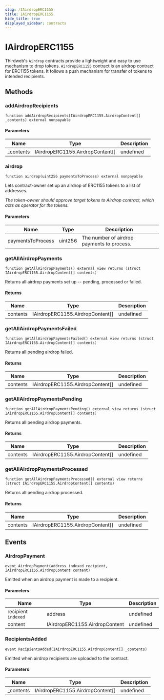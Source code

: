 ```yaml
---
slug: /IAirdropERC1155
title: IAirdropERC1155
hide_title: true
displayed_sidebar: contracts
---
```

# IAirdropERC1155





Thirdweb&#39;s `Airdrop` contracts provide a lightweight and easy to use mechanism  to drop tokens.  `AirdropERC1155` contract is an airdrop contract for ERC1155 tokens. It follows a  push mechanism for transfer of tokens to intended recipients.



## Methods

### addAirdropRecipients

```solidity
function addAirdropRecipients(IAirdropERC1155.AirdropContent[] _contents) external nonpayable
```





#### Parameters

| Name | Type | Description |
|---|---|---|
| _contents | IAirdropERC1155.AirdropContent[] | undefined |

### airdrop

```solidity
function airdrop(uint256 paymentsToProcess) external nonpayable
```

Lets contract-owner set up an airdrop of ERC1155 tokens to a list of addresses.

*The token-owner should approve target tokens to Airdrop contract,                   which acts as operator for the tokens.*

#### Parameters

| Name | Type | Description |
|---|---|---|
| paymentsToProcess | uint256 | The number of airdrop payments to process. |

### getAllAirdropPayments

```solidity
function getAllAirdropPayments() external view returns (struct IAirdropERC1155.AirdropContent[] contents)
```

Returns all airdrop payments set up -- pending, processed or failed.




#### Returns

| Name | Type | Description |
|---|---|---|
| contents | IAirdropERC1155.AirdropContent[] | undefined |

### getAllAirdropPaymentsFailed

```solidity
function getAllAirdropPaymentsFailed() external view returns (struct IAirdropERC1155.AirdropContent[] contents)
```

Returns all pending airdrop failed.




#### Returns

| Name | Type | Description |
|---|---|---|
| contents | IAirdropERC1155.AirdropContent[] | undefined |

### getAllAirdropPaymentsPending

```solidity
function getAllAirdropPaymentsPending() external view returns (struct IAirdropERC1155.AirdropContent[] contents)
```

Returns all pending airdrop payments.




#### Returns

| Name | Type | Description |
|---|---|---|
| contents | IAirdropERC1155.AirdropContent[] | undefined |

### getAllAirdropPaymentsProcessed

```solidity
function getAllAirdropPaymentsProcessed() external view returns (struct IAirdropERC1155.AirdropContent[] contents)
```

Returns all pending airdrop processed.




#### Returns

| Name | Type | Description |
|---|---|---|
| contents | IAirdropERC1155.AirdropContent[] | undefined |



## Events

### AirdropPayment

```solidity
event AirdropPayment(address indexed recipient, IAirdropERC1155.AirdropContent content)
```

Emitted when an airdrop payment is made to a recipient.



#### Parameters

| Name | Type | Description |
|---|---|---|
| recipient `indexed` | address | undefined |
| content  | IAirdropERC1155.AirdropContent | undefined |

### RecipientsAdded

```solidity
event RecipientsAdded(IAirdropERC1155.AirdropContent[] _contents)
```

Emitted when airdrop recipients are uploaded to the contract.



#### Parameters

| Name | Type | Description |
|---|---|---|
| _contents  | IAirdropERC1155.AirdropContent[] | undefined |


